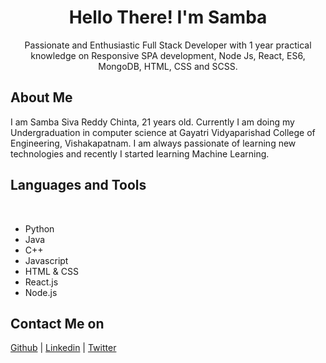 <h1 align = "center">Hello There! I'm Samba</h1>
<center>Passionate and Enthusiastic Full Stack Developer with 1 year practical knowledge on Responsive SPA development, Node Js, React, ES6, MongoDB, HTML, CSS and SCSS.</center>

<h2>About Me</h2>
I am Samba Siva Reddy Chinta, 21 years old. Currently I am doing my Undergraduation in computer science at Gayatri Vidyaparishad College of Engineering, Vishakapatnam. I am always passionate of learning new technologies and recently I started learning Machine Learning.

<h2>Languages and Tools</h2>
<br>

<ul>
<li>Python</li>
<li>Java</li>
<li>C++</li>
<li>Javascript</li>
<li>HTML & CSS</li>
<li>React.js</li>
<li>Node.js</li>
</ul>

<h2>Contact Me on</h2>

[Github](https://github.com/samba-chinta) | [Linkedin](https://www.linkedin.com/in/samba-siva-reddy-chinta-78a9651b2/) | [Twitter](https://twitter.com/Samba30433849)
